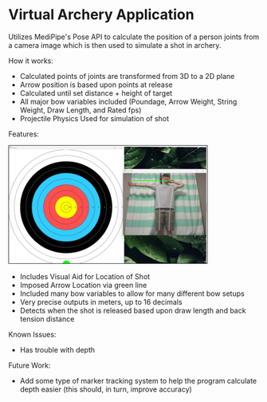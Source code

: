 # Virtual Archery Application
Utilizes MediPipe's Pose API to calculate the position of a person joints from a camera image which is then used to simulate a shot in archery.

How it works:

 - Calculated points of joints are transformed from 3D to a 2D plane
 - Arrow position is based upon points at release
 - Calculated until set distance + height of target
 - All major bow variables included (Poundage, Arrow Weight, String Weight, Draw Length, and Rated fps)
 - Projectile Physics Used for simulation of shot

Features:

<img src="demo_photo.png" alt="Photo of UI" width="400"/>

 - Includes Visual Aid for Location of Shot
 - Imposed Arrow Location via green line
 - Included many bow variables to allow for many different bow setups
 - Very precise outputs in meters, up to 16 decimals
 - Detects when the shot is released based upon draw length and back tension distance

Known Issues:

 - Has trouble with depth

Future Work:

 - Add some type of marker tracking system to help the program calculate depth easier (this should, in turn, improve accuracy)
